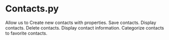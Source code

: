 # Contacts.py
Allow us to Create new contacts with properties.
Save contacts.
Display contacts.
Delete contacts.
Display contact information.
Categorize contacts to favorite contacts.
